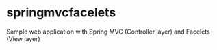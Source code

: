 springmvcfacelets
================

Sample web application with Spring MVC (Controller layer) and Facelets (View layer)